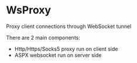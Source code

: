 # WsProxy
Proxy client connections through WebSocket tunnel

There are 2 main components:
- Http/Https/Socks5 proxy run on client side
- ASPX websocket run on server side

